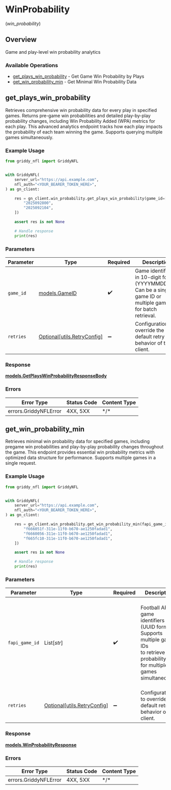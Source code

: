 # WinProbability
(*win_probability*)

## Overview

Game and play-level win probability analytics

### Available Operations

* [get_plays_win_probability](#get_plays_win_probability) - Get Game Win Probability by Plays
* [get_win_probability_min](#get_win_probability_min) - Get Minimal Win Probability Data

## get_plays_win_probability

Retrieves comprehensive win probability data for every play in specified games.
Returns pre-game win probabilities and detailed play-by-play probability changes,
including Win Probability Added (WPA) metrics for each play. This advanced analytics
endpoint tracks how each play impacts the probability of each team winning the game.
Supports querying multiple games simultaneously.


### Example Usage

<!-- UsageSnippet language="python" operationID="getPlaysWinProbability" method="get" path="/api/secured/plays/winProbability" -->
```python
from griddy_nfl import GriddyNFL


with GriddyNFL(
    server_url="https://api.example.com",
    nfl_auth="<YOUR_BEARER_TOKEN_HERE>",
) as gn_client:

    res = gn_client.win_probability.get_plays_win_probability(game_id=[
        "2025092800",
        "2025092104",
    ])

    assert res is not None

    # Handle response
    print(res)

```

### Parameters

| Parameter                                                                                                              | Type                                                                                                                   | Required                                                                                                               | Description                                                                                                            |
| ---------------------------------------------------------------------------------------------------------------------- | ---------------------------------------------------------------------------------------------------------------------- | ---------------------------------------------------------------------------------------------------------------------- | ---------------------------------------------------------------------------------------------------------------------- |
| `game_id`                                                                                                              | [models.GameID](../../models/gameid.md)                                                                                | :heavy_check_mark:                                                                                                     | Game identifier(s) in 10-digit format (YYYYMMDDNN). Can be a single game ID or multiple game IDs for batch retrieval.  |
| `retries`                                                                                                              | [Optional[utils.RetryConfig]](../../models/utils/retryconfig.md)                                                       | :heavy_minus_sign:                                                                                                     | Configuration to override the default retry behavior of the client.                                                    |

### Response

**[models.GetPlaysWinProbabilityResponseBody](../../models/getplayswinprobabilityresponsebody.md)**

### Errors

| Error Type            | Status Code           | Content Type          |
| --------------------- | --------------------- | --------------------- |
| errors.GriddyNFLError | 4XX, 5XX              | \*/\*                 |

## get_win_probability_min

Retrieves minimal win probability data for specified games, including pregame
win probabilities and play-by-play probability changes throughout the game.
This endpoint provides essential win probability metrics with optimized data
structure for performance. Supports multiple games in a single request.


### Example Usage

<!-- UsageSnippet language="python" operationID="getWinProbabilityMin" method="get" path="/api/secured/plays/winProbabilityMin" -->
```python
from griddy_nfl import GriddyNFL


with GriddyNFL(
    server_url="https://api.example.com",
    nfl_auth="<YOUR_BEARER_TOKEN_HERE>",
) as gn_client:

    res = gn_client.win_probability.get_win_probability_min(fapi_game_id=[
        "f666051f-311e-11f0-b670-ae1250fadad1",
        "f6660056-311e-11f0-b670-ae1250fadad1",
        "f665fc10-311e-11f0-b670-ae1250fadad1",
    ])

    assert res is not None

    # Handle response
    print(res)

```

### Parameters

| Parameter                                                                                                                                    | Type                                                                                                                                         | Required                                                                                                                                     | Description                                                                                                                                  | Example                                                                                                                                      |
| -------------------------------------------------------------------------------------------------------------------------------------------- | -------------------------------------------------------------------------------------------------------------------------------------------- | -------------------------------------------------------------------------------------------------------------------------------------------- | -------------------------------------------------------------------------------------------------------------------------------------------- | -------------------------------------------------------------------------------------------------------------------------------------------- |
| `fapi_game_id`                                                                                                                               | List[*str*]                                                                                                                                  | :heavy_check_mark:                                                                                                                           | Football API game identifiers (UUID format). Supports multiple game IDs<br/>to retrieve win probability data for multiple games simultaneously.<br/> | [<br/>"f666051f-311e-11f0-b670-ae1250fadad1",<br/>"f6660056-311e-11f0-b670-ae1250fadad1",<br/>"f665fc10-311e-11f0-b670-ae1250fadad1"<br/>]   |
| `retries`                                                                                                                                    | [Optional[utils.RetryConfig]](../../models/utils/retryconfig.md)                                                                             | :heavy_minus_sign:                                                                                                                           | Configuration to override the default retry behavior of the client.                                                                          |                                                                                                                                              |

### Response

**[models.WinProbabilityResponse](../../models/winprobabilityresponse.md)**

### Errors

| Error Type            | Status Code           | Content Type          |
| --------------------- | --------------------- | --------------------- |
| errors.GriddyNFLError | 4XX, 5XX              | \*/\*                 |